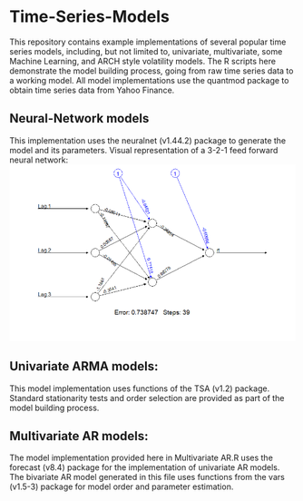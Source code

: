 # Time-Series-Models
This repository contains example implementations of several popular time series models, including, but not limited to, univariate, multivariate, some Machine Learning, and ARCH style volatility models. The R scripts here demonstrate the model building process, going from raw time series data to a working model. All model implementations use the quantmod package to obtain time series data from Yahoo Finance.

## Neural-Network models
This implementation uses the neuralnet (v1.44.2) package to generate the model and its parameters.
Visual representation of a 3-2-1 feed forward neural network:
![](images/Sample_NN.png)

## Univariate ARMA models:
This model implementation uses functions of the TSA (v1.2) package. Standard stationarity tests and order selection are provided as part of the model building process.

## Multivariate AR models:
The model implementation provided here in Multivariate AR.R uses the forecast (v8.4) package for the implementation of univariate AR models. The bivariate AR model generated in this file uses functions from the vars (v1.5-3) package for model order and parameter estimation.
